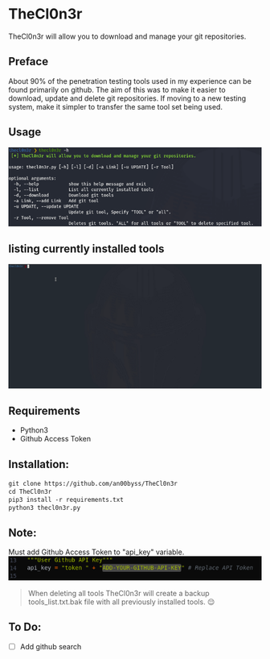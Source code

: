 # TheCl0n3r
TheCl0n3r will allow you to download and manage your git repositories.

## Preface
About 90% of the penetration testing tools used in my experience can be found primarily on github. The aim of this was to make it easier to download, update and delete git repositories. If moving to a new testing system, make it simpler to transfer the same tool set being used.

## Usage
![](screenshots/options.png)

## listing currently installed tools
![](screenshots/s1.gif)

## Requirements
* Python3
* Github Access Token


## Installation:
```
git clone https://github.com/an00byss/TheCl0n3r
cd TheCl0n3r
pip3 install -r requirements.txt
python3 thecl0n3r.py
```
## Note:
Must add Github Access Token to "api_key" variable.
![](screenshots/apikey.png)

> When deleting all tools TheCl0n3r will create a backup tools_list.txt.bak file with all previously installed tools. :relieved:

## To Do:
- [ ] Add github search